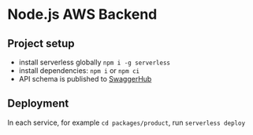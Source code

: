 # Node.js AWS Backend

## Project setup

- install serverless globally `npm i -g serverless`
- install dependencies: `npm i` or `npm ci`
- API schema is published to [SwaggerHub](https://app.swaggerhub.com/apis-docs/ikushlianski/minsk-tours-api)

## Deployment

In each service, for example `cd packages/product`, run `serverless deploy`
